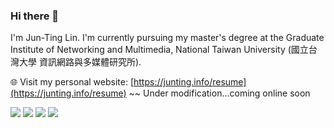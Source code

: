 ### Hi there 👋
I'm Jun-Ting Lin. 
I'm currently pursuing my master's degree at the Graduate Institute of Networking and Multimedia, National Taiwan University (國立台灣大學 資訊網路與多媒體研究所).

🌐 Visit my personal website: [https://junting.info/resume](https://junting.info/resume) ~~ Under modification...coming online soon


![](https://img.shields.io/badge/license-Java_OCA-green)
![](https://img.shields.io/badge/license-Java_OCP-green)
![](https://img.shields.io/badge/license-JavaEE%20Web-green)
![](https://img.shields.io/badge/license-CCP-blue)





<!--
**JunTingLin/JunTingLin** is a ✨ _special_ ✨ repository because its `README.md` (this file) appears on your GitHub profile.

Here are some ideas to get you started:

- 🔭 I’m currently working on ...
- 🌱 I’m currently learning ...
- 👯 I’m looking to collaborate on ...
- 🤔 I’m looking for help with ...
- 💬 Ask me about ...
- 📫 How to reach me: ...
- 😄 Pronouns: ...
- ⚡ Fun fact: ...
-->
